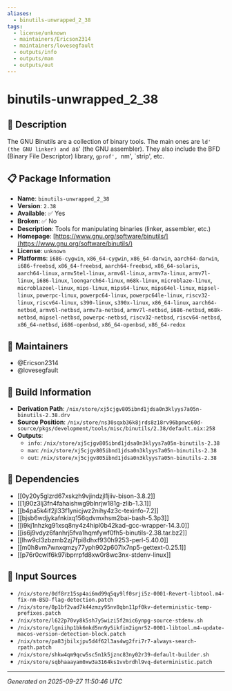 ```yaml
---
aliases:
  - binutils-unwrapped_2_38
tags:
  - license/unknown
  - maintainers/Ericson2314
  - maintainers/lovesegfault
  - outputs/info
  - outputs/man
  - outputs/out
---
```


# binutils-unwrapped_2_38

## 📝 Description

The GNU Binutils are a collection of binary tools.  The main
ones are `ld' (the GNU linker) and `as' (the GNU assembler).
They also include the BFD (Binary File Descriptor) library,
`gprof', `nm', `strip', etc.


## 📋 Package Information

- **Name**: `binutils-unwrapped_2_38`
- **Version**: `2.38`
- **Available**: ✅ Yes
- **Broken**: ✅ No
- **Description**: Tools for manipulating binaries (linker, assembler, etc.)
- **Homepage**: [https://www.gnu.org/software/binutils/](https://www.gnu.org/software/binutils/)
- **License**: `unknown`
- **Platforms**: `i686-cygwin`, `x86_64-cygwin`, `x86_64-darwin`, `aarch64-darwin`, `i686-freebsd`, `x86_64-freebsd`, `aarch64-freebsd`, `x86_64-solaris`, `aarch64-linux`, `armv5tel-linux`, `armv6l-linux`, `armv7a-linux`, `armv7l-linux`, `i686-linux`, `loongarch64-linux`, `m68k-linux`, `microblaze-linux`, `microblazeel-linux`, `mips-linux`, `mips64-linux`, `mips64el-linux`, `mipsel-linux`, `powerpc-linux`, `powerpc64-linux`, `powerpc64le-linux`, `riscv32-linux`, `riscv64-linux`, `s390-linux`, `s390x-linux`, `x86_64-linux`, `aarch64-netbsd`, `armv6l-netbsd`, `armv7a-netbsd`, `armv7l-netbsd`, `i686-netbsd`, `m68k-netbsd`, `mipsel-netbsd`, `powerpc-netbsd`, `riscv32-netbsd`, `riscv64-netbsd`, `x86_64-netbsd`, `i686-openbsd`, `x86_64-openbsd`, `x86_64-redox`
## 👥 Maintainers

- @Ericson2314
- @lovesegfault


## 🔧 Build Information

- **Derivation Path**: `/nix/store/xj5cjgv805ibnd1jdsa0n3klyys7a05n-binutils-2.38.drv`
- **Source Position**: `/nix/store/ns30sqxb36k8jrds8z18rv96bpnwc60d-source/pkgs/development/tools/misc/binutils/2.38/default.nix:258`
- **Outputs**:
  - `info`:  `/nix/store/xj5cjgv805ibnd1jdsa0n3klyys7a05n-binutils-2.38`
  - `man`:  `/nix/store/xj5cjgv805ibnd1jdsa0n3klyys7a05n-binutils-2.38`
  - `out`:  `/nix/store/xj5cjgv805ibnd1jdsa0n3klyys7a05n-binutils-2.38`

## 🔗 Dependencies

- [[0y20y5glzrd67xskzh9vjindzjl1jiiv-bison-3.8.2]]
- [[1j90z3lj3fn4fahaishwg9blnrjw181g-zlib-1.3.1]]
- [[b4pa5k4if2jl33f1ynicjwz2nihy4z3c-texinfo-7.2]]
- [[bjsb6wdjykafnkixq156qdvmxhsm2bai-bash-5.3p3]]
- [[i9kj1nhzkg91xsq8ny4z4hipl0b42kad-gcc-wrapper-14.3.0]]
- [[is6j9vdyz6fanhrj5fva1hqmfywf0fh5-binutils-2.38.tar.bz2]]
- [[lhw9cl3zbzmb2zj7fpi8dhxf930h9253-perl-5.40.0]]
- [[m0h8vm7wnxqmzy77yph902p607lx7np5-gettext-0.25.1]]
- [[p76r0cwlf6k97ibprrpfd8xw0r8wc3nx-stdenv-linux]]

## 📁 Input Sources

- `/nix/store/0df8rz15sp4ai6md99q5qy9lf0srji5z-0001-Revert-libtool.m4-fix-nm-BSD-flag-detection.patch`
- `/nix/store/0p1bf2vad7k44zmzy95nv8qbn11pf0kv-deterministic-temp-prefixes.patch`
- `/nix/store/l622p70vy8k5sh7y5wizi5f2mic6ynpg-source-stdenv.sh`
- `/nix/store/lgniihp1bk6mkd5nn9y5ikfim2ignr52-0001-libtool.m4-update-macos-version-detection-block.patch`
- `/nix/store/pa83jbilxjpv5d4f62l3as4wg2fri7r7-always-search-rpath.patch`
- `/nix/store/shkw4qm9qcw5sc5n1k5jznc83ny02r39-default-builder.sh`
- `/nix/store/sqbhaaayam0xw3a3164ks1vvbrdhl9vq-deterministic.patch`

---
*Generated on 2025-09-27 11:50:46 UTC*
